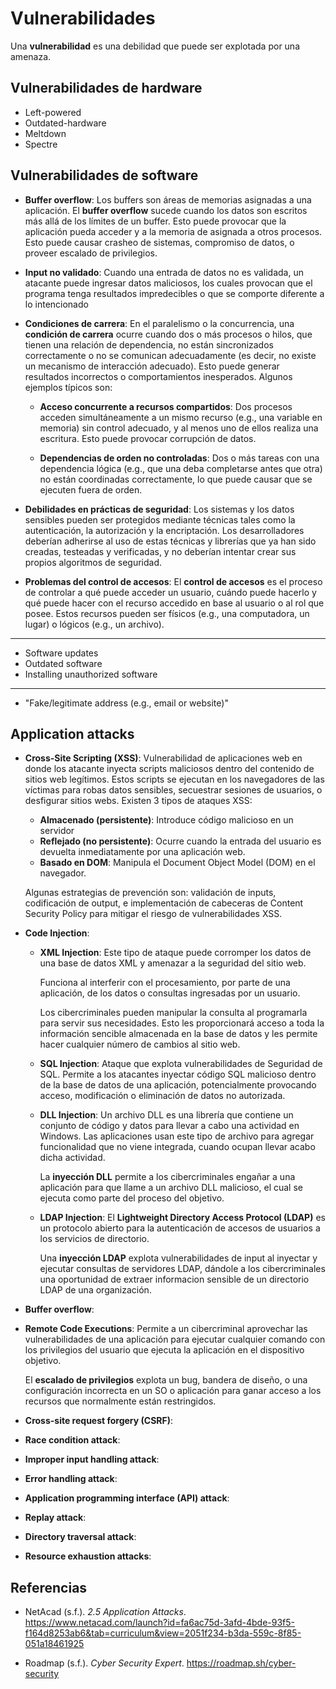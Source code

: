 # Vulnerabilidades

Una **vulnerabilidad** es una debilidad que puede ser explotada por una amenaza.

## Vulnerabilidades de hardware

- Left-powered
- Outdated-hardware
- Meltdown
- Spectre

## Vulnerabilidades de software

- **Buffer overflow**: Los buffers son áreas de memorias asignadas a una
  aplicación. El **buffer overflow** sucede cuando los datos son escritos más
  allá de los límites de un buffer. Esto puede provocar que la aplicación pueda
  acceder y a la memoria de asignada a otros procesos. Esto puede causar crasheo
  de sistemas, compromiso de datos, o proveer escalado de privilegios.

- **Input no validado**: Cuando una entrada de datos no es validada, un atacante
  puede ingresar datos maliciosos, los cuales provocan que el programa tenga
  resultados impredecibles o que se comporte diferente a lo intencionado

- **Condiciones de carrera**: En el paralelismo o la concurrencia, una
  **condición de carrera** ocurre cuando dos o más procesos o hilos, que tienen
  una relación de dependencia, no están sincronizados correctamente o no se
  comunican adecuadamente (es decir, no existe un mecanismo de interacción
  adecuado). Esto puede generar resultados incorrectos o comportamientos
  inesperados. Algunos ejemplos típicos son:
  - **Acceso concurrente a recursos compartidos**: Dos procesos acceden
    simultáneamente a un mismo recurso (e.g., una variable en memoria) sin
    control adecuado, y al menos uno de ellos realiza una escritura. Esto puede
    provocar corrupción de datos.

  - **Dependencias de orden no controladas**: Dos o más tareas con una
    dependencia lógica (e.g., que una deba completarse antes que otra) no están
    coordinadas correctamente, lo que puede causar que se ejecuten fuera de
    orden.

- **Debilidades en prácticas de seguridad**: Los sistemas y los datos sensibles
  pueden ser protegidos mediante técnicas tales como la autenticación, la
  autorización y la encriptación. Los desarrolladores deberían adherirse al uso
  de estas técnicas y librerías que ya han sido creadas, testeadas y
  verificadas, y no deberían intentar crear sus propios algoritmos de seguridad.

- **Problemas del control de accesos**: El **control de accesos** es el proceso
  de controlar a qué puede acceder un usuario, cuándo puede hacerlo y qué puede
  hacer con el recurso accedido en base al usuario o al rol que posee. Estos
  recursos pueden ser físicos (e.g., una computadora, un lugar) o lógicos (e.g.,
  un archivo).

---

- Software updates
- Outdated software
- Installing unauthorized software

---

- "Fake/legitimate address (e.g., email or website)"

## Application attacks

- **Cross-Site Scripting (XSS)**: Vulnerabilidad de aplicaciones web en donde
  los atacante inyecta scripts maliciosos dentro del contenido de sitios web
  legítimos. Estos scripts se ejecutan en los navegadores de las víctimas para
  robas datos sensibles, secuestrar sesiones de usuarios, o desfigurar sitios
  webs. Existen 3 tipos de ataques XSS:
  - **Almacenado (persistente)**: Introduce código malicioso en un servidor
  - **Reflejado (no persistente)**: Ocurre cuando la entrada del usuario es
    devuelta inmediatamente por una aplicación web.
  - **Basado en DOM**: Manipula el Document Object Model (DOM) en el navegador.

  Algunas estrategias de prevención son: validación de inputs, codificación de
  output, e implementación de cabeceras de Content Security Policy para mitigar
  el riesgo de vulnerabilidades XSS.

- **Code Injection**:
  - **XML Injection**: Este tipo de ataque puede corromper los datos de una base
    de datos XML y amenazar a la seguridad del sitio web.

    Funciona al interferir con el procesamiento, por parte de una aplicación, de
    los datos o consultas ingresadas por un usuario.

    Los cibercriminales pueden manipular la consulta al programarla para servir
    sus necesidades. Esto les proporcionará acceso a toda la información
    sencible almacenada en la base de datos y les permite hacer cualquier número
    de cambios al sitio web.

  - **SQL Injection**: Ataque que explota vulnerabilidades de Seguridad de SQL.
    Permite a los atacantes inyectar código SQL malicioso dentro de la base de
    datos de una aplicación, potencialmente provocando acceso, modificación o
    eliminación de datos no autorizada.

  - **DLL Injection**: Un archivo DLL es una librería que contiene un conjunto
    de código y datos para llevar a cabo una actividad en Windows. Las
    aplicaciones usan este tipo de archivo para agregar funcionalidad que no
    viene integrada, cuando ocupan llevar acabo dicha actividad.

    La **inyección DLL** permite a los cibercriminales engañar a una aplicación
    para que llame a un archivo DLL malicioso, el cual se ejecuta como parte del
    proceso del objetivo.

  - **LDAP Injection**: El **Lightweight Directory Access Protocol (LDAP)** es
    un protocolo abierto para la autenticación de accesos de usuarios a los
    servicios de directorio.

    Una **inyección LDAP** explota vulnerabilidades de input al inyectar y
    ejecutar consultas de servidores LDAP, dándole a los cibercriminales una
    oportunidad de extraer informacion sensible de un directorio LDAP de una
    organización.

- **Buffer overflow**:

- **Remote Code Executions**: Permite a un cibercriminal aprovechar las
  vulnerabilidades de una aplicación para ejecutar cualquier comando con los
  privilegios del usuario que ejecuta la aplicación en el dispositivo objetivo.

  El **escalado de privilegios** explota un bug, bandera de diseño, o una
  configuración incorrecta en un SO o aplicación para ganar acceso a los
  recursos que normalmente están restringidos.

- **Cross-site request forgery (CSRF)**:

- **Race condition attack**:

- **Improper input handling attack**:

- **Error handling attack**:

- **Application programming interface (API) attack**:

- **Replay attack**:

- **Directory traversal attack**:

- **Resource exhaustion attacks**:

## Referencias

- NetAcad (s.f.). _2.5 Application Attacks_.
  <https://www.netacad.com/launch?id=fa6ac75d-3afd-4bde-93f5-f164d8253ab6&tab=curriculum&view=2051f234-b3da-559c-8f85-051a18461925>

- Roadmap (s.f.). _Cyber Security Expert_. <https://roadmap.sh/cyber-security>
